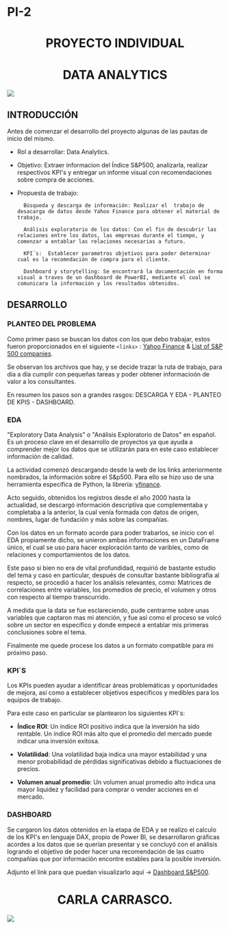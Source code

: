 # PI-2

# <h1 align=center>PROYECTO INDIVIDUAL
## <h1 align=center> DATA ANALYTICS</h1>


![](https://blog.soyhenry.com/content/images/2021/02/HEADER-BLOG-NEGRO-01.jpg)





## **INTRODUCCIÓN**


Antes de comenzar el desarrollo del proyecto algunas de las pautas de inicio del mismo.

- Rol a desarrollar: Data Analytics.

- Objetivo:  Extraer informacion del Índice S&P500, analizarla, realizar respectivos KPI's y entregar un informe visual con recomendaciones sobre compra de acciones. 

- Propuesta de trabajo:

		Búsqueda y descarga de información: Realizar el  trabajo de desacarga de datos desde Yahoo Finance para obtener el material de trabajo.

		Análisis exploratorio de los datos: Con el fin de descubrir las relaciones entre los datos, las empresas durante el tiempo, y comenzar a entablar las relaciones necesarias a futuro.

		KPI´s:  Establecer parametros objetivos para poder determinar cual es la recomndación de compra para el cliente.

		Dashboard y storytelling: Se encontrará la documentación en forma visual a traves de un dashboard de PowerBI, mediante el cual se comunicara la información y los resultados obtenidos.


## **DESARROLLO**


### PLANTEO DEL PROBLEMA


Como primer paso se buscan los datos con los que debo trabajar, estos fueron proporcionados en el siguiente `<links>` : [Yahoo Finance](https://finance.yahoo.com/) & [List of S&P 500 companies](https://en.wikipedia.org/wiki/List_of_S%26P_500_companies).


Se observan los archivos que hay, y se decide trazar la ruta de trabajo, para día a día cumplir con pequeñas tareas y poder obtener informacioón de valor a los consultantes.


En resumen los pasos son a grandes rasgos: DESCARGA Y EDA - PLANTEO DE KPIS - DASHBOARD.


### EDA

"Exploratory Data Analysis" o "Análisis Exploratorio de Datos" en español. Es un proceso clave en el desarrollo de proyectos ya que ayuda a comprender mejor los datos que se utilizarán para en este caso establecer información de calidad.

La actividad comenzó descargando desde la web de los links anteriormente nombrados, la información sobre el S&p500. Para ello se hizo uso de una herramienta específica de Python, la librería: [yfinance](https://pypi.org/project/yfinance/). 

Acto seguido, obtenidos los registros desde el año 2000 hasta la actualidad, se descargó información descriptiva que complementaba y completaba a la anterior, la cual venía formada con datos de origen, nombres, lugar de fundación y más sobre las compañías.

Con los datos en un formato acorde para poder trabarlos, se inicio con el EDA propiamente dicho, se unieron ambas informaciones en un DataFrame único, el cual se uso para hacer exploración tanto de varibles, como de relaciones y comportamientos de los datos.

Este paso si bien no era de vital profundidad, requirió de bastante estudio del tema y caso en particular, después de consultar bastante bibliografía al respecto, se procedió a hacer los análisis relevantes, como: Matrices de correlaciones entre variables, los promedios de precio, el volumen y otros con respecto al tiempo transcurrido.

A medida que la data se fue esclareciendo, pude centrarme sobre unas variables que captaron mas mi atención, y fue así como el proceso se volcó sobre un sector en específico y  donde empecé a entablar mis primeras conclusiones sobre el tema.

Finalmente me quede procese los datos a un formato compatible para mi próximo paso.

### KPI´S

Los KPIs pueden ayudar a identificar áreas problemáticas y oportunidades de mejora, así como a establecer objetivos específicos y medibles para los equipos de trabajo.

Para este caso en particular se plantearon los siguientes KPI´s:

- **Índice ROI**: Un índice ROI positivo indica que la inversión ha sido rentable. Un índice ROI más alto que el promedio del mercado puede indicar una inversión exitosa.

- **Volatilidad**: Una volatilidad baja indica una mayor estabilidad y una menor probabilidad de pérdidas significativas debido a fluctuaciones de precios.

- **Volumen anual promedio**: Un volumen anual promedio alto indica una mayor liquidez y facilidad para comprar o vender acciones en el mercado.

### DASHBOARD

Se cargaron los datos obtenidos en la etapa de EDA y se realizo el calculo de los KPI's en lenguaje DAX, propio de Power BI, se desarrollaron gráficas acordes a los datos que se querían presentar y se concluyó con el análisis logrando el objetivo de poder hacer una recomendación de las cuatro compañías que por información encontre estables para la posible inversión. 

Adjunto el link para que puedan visualizarlo aquí -> [Dashboard S&P500](https://drive.google.com/drive/folders/1qoR2sIdQliKiNLTFV28eIhCP5gFsLhDq?usp=sharing).


### <h1 align=center> CARLA CARRASCO.</h1>


![](https://blog.soyhenry.com/content/images/size/w2000/2022/11/Paid-Media_BlogBanner.png)
